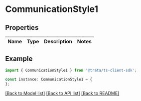 # CommunicationStyle1


## Properties

Name | Type | Description | Notes
------------ | ------------- | ------------- | -------------

## Example

```typescript
import { CommunicationStyle1 } from '@trata/ts-client-sdk';

const instance: CommunicationStyle1 = {
};
```

[[Back to Model list]](../README.md#documentation-for-models) [[Back to API list]](../README.md#documentation-for-api-endpoints) [[Back to README]](../README.md)
